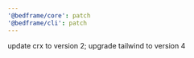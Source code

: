 ```yaml
---
'@bedframe/core': patch
'@bedframe/cli': patch
---
```


update crx to version 2; upgrade tailwind to version 4
